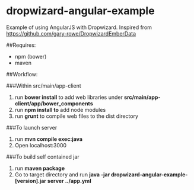 dropwizard-angular-example
==========================

Example of using AngularJS with Dropwizard. Inspired from <https://github.com/gary-rowe/DropwizardEmberData>


##Requires:
- npm (bower)
- maven

##Workflow:

###Within src/main/app-client
1. run **bower install** to add web libraries under **src/main/app-client/app/bower_components**
2. run **npm install to** add node modules
3. run **grunt** to compile web files to the dist directory

###To launch server
1. run **mvn compile exec:java**
2. Open localhost:3000

###To build self contained jar
1. run **maven package**
2. Go to target directory and run **java -jar dropwizard-angular-example-[version].jar server ../app.yml**

